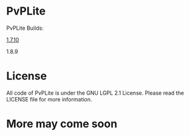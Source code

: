 # PvPLite
PvPLite Builds:

[1.7.10](https://github.com/applesfruit/PvPLite-Client-1.7.10)

1.8.9

# License
All code of PvPLite is under the GNU LGPL 2.1 License. Please read the LICENSE file for more information.

# More may come soon
